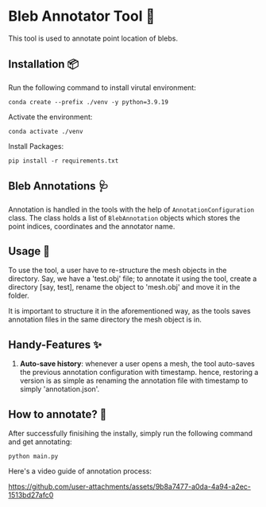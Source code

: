 # Bleb Annotator Tool 🔨

This tool is used to annotate point location of blebs. 


## Installation 📦
Run the following command to install virutal environment:

`conda create --prefix ./venv -y python=3.9.19`

Activate the environment:

`conda activate ./venv`

Install Packages:

`pip install -r requirements.txt`


## Bleb Annotations 🩺

Annotation is handled in the tools with the help of `AnnotationConfiguration` class. The class holds a list of `BlebAnnotation` objects which stores the point indices, coordinates and the annotator name.


## Usage 🦮
To use the tool, a user have to re-structure the mesh objects in the directory. Say, we have a 'test.obj' file; to annotate it using the tool, create a directory [say, test], rename the object to 'mesh.obj' and move it in the folder.

It is important to structure it in the aforementioned way, as the tools saves annotation files in the same directory the mesh object is in.


## Handy-Features ✨

1. **Auto-save history**: whenever a user opens a mesh, the tool auto-saves the previous annotation configuration with timestamp. hence, restoring a version is as simple as renaming the annotation file with timestamp to simply 'annotation.json'.


## How to annotate? 📝

After successfully finisihing the instally, simply run the following command and get annotating:

`python main.py`

Here's a video guide of annotation process:

https://github.com/user-attachments/assets/9b8a7477-a0da-4a94-a2ec-1513bd27afc0

